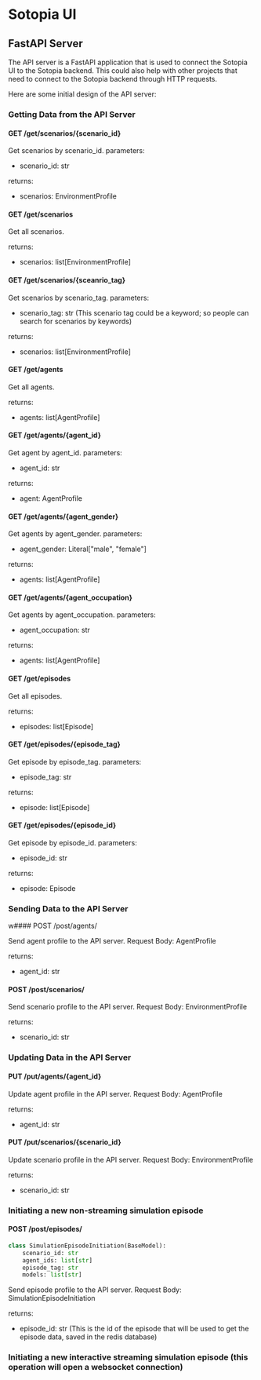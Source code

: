 # Sotopia UI

## FastAPI Server

The API server is a FastAPI application that is used to connect the Sotopia UI to the Sotopia backend.
This could also help with other projects that need to connect to the Sotopia backend through HTTP requests.

Here are some initial design of the API server:

### Getting Data from the API Server

#### GET /get/scenarios/{scenario_id}

Get scenarios by scenario_id.
parameters:
- scenario_id: str

returns:
- scenarios: EnvironmentProfile


#### GET /get/scenarios

Get all scenarios.

returns:
- scenarios: list[EnvironmentProfile]

#### GET /get/scenarios/{sceanrio_tag}

Get scenarios by scenario_tag.
parameters:
- scenario_tag: str
(This scenario tag could be a keyword; so people can search for scenarios by keywords)

returns:
- scenarios: list[EnvironmentProfile]

#### GET /get/agents

Get all agents.

returns:
- agents: list[AgentProfile]

#### GET /get/agents/{agent_id}

Get agent by agent_id.
parameters:
- agent_id: str

returns:
- agent: AgentProfile

#### GET /get/agents/{agent_gender}

Get agents by agent_gender.
parameters:
- agent_gender: Literal["male", "female"]

returns:
- agents: list[AgentProfile]

#### GET /get/agents/{agent_occupation}

Get agents by agent_occupation.
parameters:
- agent_occupation: str

returns:
- agents: list[AgentProfile]


#### GET /get/episodes

Get all episodes.

returns:
- episodes: list[Episode]

#### GET /get/episodes/{episode_tag}

Get episode by episode_tag.
parameters:
- episode_tag: str

returns:
- episode: list[Episode]

#### GET /get/episodes/{episode_id}

Get episode by episode_id.
parameters:
- episode_id: str

returns:
- episode: Episode


### Sending Data to the API Server

w#### POST /post/agents/

Send agent profile to the API server.
Request Body:
AgentProfile

returns:
- agent_id: str

#### POST /post/scenarios/

Send scenario profile to the API server.
Request Body:
EnvironmentProfile

returns:
- scenario_id: str

### Updating Data in the API Server

#### PUT /put/agents/{agent_id}

Update agent profile in the API server.
Request Body:
AgentProfile

returns:
- agent_id: str


#### PUT /put/scenarios/{scenario_id}

Update scenario profile in the API server.
Request Body:
EnvironmentProfile

returns:
- scenario_id: str

### Initiating a new non-streaming simulation episode

#### POST /post/episodes/

```python
class SimulationEpisodeInitiation(BaseModel):
    scenario_id: str
    agent_ids: list[str]
    episode_tag: str
    models: list[str]
```

Send episode profile to the API server.
Request Body:
SimulationEpisodeInitiation

returns:
- episode_id: str (This is the id of the episode that will be used to get the episode data, saved in the redis database)

### Initiating a new interactive streaming simulation episode (this operation will open a websocket connection)

